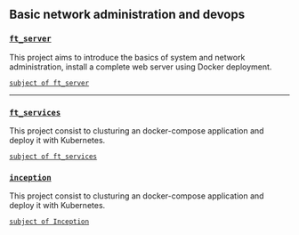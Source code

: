 Basic network administration and devops
---

### [`ft_server`](https://github.com/yukovalski/42cursus_server/tree/master/ft_server) ###
This project aims to introduce the basics of system and network administration, install a complete web server using Docker deployment.

[`subject of ft_server`](https://github.com/yukovalski/42cursus_server/blob/master/ft_server/en.subject.pdf)

---
### [`ft_services`](https://github.com/yukovalski/42cursus_server/tree/master/ft_services) ###

This project consist to clusturing an docker-compose application and deploy it with Kubernetes.

[`subject of ft_services`](https://github.com/yukovalski/42cursus_server/blob/master/ft_services/en.subject%20(1).pdf)

### [`inception`](https://github.com/yukovalski/42cursus_server/tree/master/Inception) ###

This project consist to clusturing an docker-compose application and deploy it with Kubernetes.

[`subject of Inception`](https://github.com/yukovalski/42cursus_server/blob/master/Inception/en.subject.pdf)
